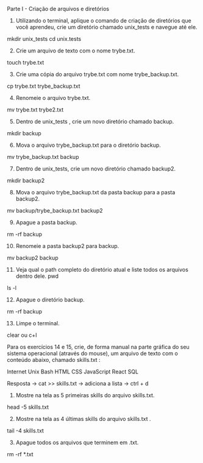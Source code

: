 Parte I - Criação de arquivos e diretórios

1. Utilizando o terminal, aplique o comando de criação de diretórios que você aprendeu, crie um diretório chamado unix_tests e navegue até ele.

mkdir unix_tests cd unix.tests

2. Crie um arquivo de texto com o nome trybe.txt.

touch trybe.txt

3. Crie uma cópia do arquivo trybe.txt com nome trybe_backup.txt.

cp trybe.txt trybe_backup.txt

4. Renomeie o arquivo trybe.txt.

mv trybe.txt trybe2.txt

5. Dentro de unix_tests , crie um novo diretório chamado backup.

mkdir backup

6. Mova o arquivo trybe_backup.txt para o diretório backup.

mv trybe_backup.txt backup

7. Dentro de unix_tests, crie um novo diretório chamado backup2.

mkdir backup2

8. Mova o arquivo trybe_backup.txt da pasta backup para a pasta backup2.

mv backup/trybe_backup.txt backup2

9. Apague a pasta backup.

rm -rf backup

10. Renomeie a pasta backup2 para backup.

mv backup2 backup

11. Veja qual o path completo do diretório atual e liste todos os arquivos dentro dele.
pwd 

ls -l

12. Apague o diretório backup.

rm -rf backup

13. Limpe o terminal.

clear ou c+l


Para os exercícios 14 e 15, crie, de forma manual na parte gráfica do seu sistema operacional (através do mouse), um arquivo de texto com o conteúdo abaixo, chamado skills.txt :

Internet
Unix
Bash
HTML
CSS
JavaScript
React
SQL

Resposta -> cat >> skills.txt -> adiciona a lista -> ctrl + d

1. Mostre na tela as 5 primeiras skills do arquivo skills.txt.

head -5 skills.txt

2. Mostre na tela as 4 últimas skills do arquivo skills.txt .

tail -4 skills.txt

3. Apague todos os arquivos que terminem em .txt.

rm -rf *.txt



